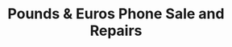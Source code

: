 ---
title: "Pounds & Euros Phone Sale and Repairs"
url: /accra/pounds-und-euros-phone-sale-and-repairs/
shop: Handy
---